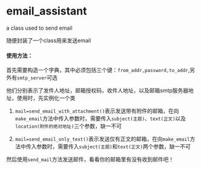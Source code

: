 # email_assistant
 a class used to send email

随便封装了一个class用来发送email

#### 使用方法：

首先需要构造一个字典，其中必须包括三个键：`from_addr,password,to_addr`,另外有`smtp_server`可选

他们分别表示了发件人地址，邮箱授权码，收件人地址，以及邮箱smtp服务器地址，使用时，先实例化一个类

1. `mail=send_email_with_attachment()`表示发送带有附件的邮箱，在向`make_email`方法中传入参数时，需要传入`subject(主题)`、`text(正文)`以及`location(附件的绝对地址)`三个参数，缺一不可

2. `mail=send_email_only_text()`表示发送仅有正文的邮箱，在向`make_email`方法中传入参数时，需要传入`subject(主题)`和`text(正文)`两个参数，缺一不可

然后使用`send_mail`方法发送邮件，看看你的邮箱里有没有收到邮件吧！